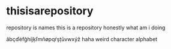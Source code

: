 # thisisarepository
repository is names this is a repository
honestly what am i doing

ãbçďėfğhíjķľmñøpqŕşțūvwxýž
haha weird character alphabet
